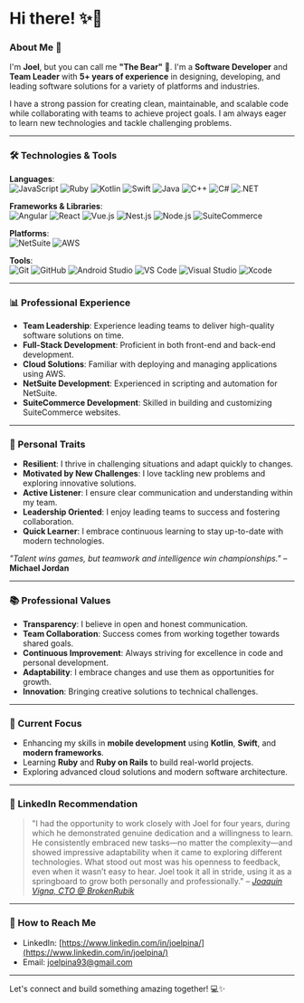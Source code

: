 # Hi there! ✨🐻

### About Me 🚀

I'm **Joel**, but you can call me **"The Bear"** 🐻. I'm a **Software Developer** and **Team Leader** with **5+ years of experience** in designing, developing, and leading software solutions for a variety of platforms and industries.

I have a strong passion for creating clean, maintainable, and scalable code while collaborating with teams to achieve project goals. I am always eager to learn new technologies and tackle challenging problems.

---

### 🛠 Technologies & Tools

**Languages**:  
![JavaScript](https://img.shields.io/badge/JavaScript-323330?style=flat&logo=javascript&logoColor=F7DF1E) ![Ruby](https://img.shields.io/badge/Ruby-CC342D?style=flat&logo=ruby&logoColor=white) ![Kotlin](https://img.shields.io/badge/Kotlin-0095D5?style=flat&logo=kotlin&logoColor=white) ![Swift](https://img.shields.io/badge/Swift-FA7343?style=flat&logo=swift&logoColor=white) ![Java](https://img.shields.io/badge/Java-ED8B00?style=flat&logo=openjdk&logoColor=white) ![C++](https://img.shields.io/badge/C++-00599C?style=flat&logo=cplusplus&logoColor=white) ![C#](https://img.shields.io/badge/C%23-239120?style=flat&logo=csharp&logoColor=white) ![.NET](https://img.shields.io/badge/.NET-5C2D91?style=flat&logo=dotnet&logoColor=white)

**Frameworks & Libraries**:  
![Angular](https://img.shields.io/badge/Angular-DD0031?style=flat&logo=angular&logoColor=white) ![React](https://img.shields.io/badge/React-20232A?style=flat&logo=react&logoColor=61DAFB) ![Vue.js](https://img.shields.io/badge/Vue.js-35495E?style=flat&logo=vue.js&logoColor=4FC08D) ![Nest.js](https://img.shields.io/badge/Nest.js-E0234E?style=flat&logo=nestjs&logoColor=white) ![Node.js](https://img.shields.io/badge/Node.js-339933?style=flat&logo=node.js&logoColor=white) ![SuiteCommerce](https://img.shields.io/badge/SuiteCommerce-2D4F6D?style=flat)

**Platforms**:  
![NetSuite](https://img.shields.io/badge/NetSuite-0089D6?style=flat&logo=oracle&logoColor=white) ![AWS](https://img.shields.io/badge/AWS-232F3E?style=flat&logo=amazon-aws&logoColor=white)

**Tools**:  
![Git](https://img.shields.io/badge/Git-F05032?style=flat&logo=git&logoColor=white) ![GitHub](https://img.shields.io/badge/GitHub-181717?style=flat&logo=github&logoColor=white) ![Android Studio](https://img.shields.io/badge/Android%20Studio-3DDC84?style=flat&logo=android-studio&logoColor=white) ![VS Code](https://img.shields.io/badge/VS%20Code-007ACC?style=flat&logo=visual-studio-code&logoColor=white) ![Visual Studio](https://img.shields.io/badge/Visual%20Studio-5C2D91?style=flat&logo=visual-studio&logoColor=white) ![Xcode](https://img.shields.io/badge/Xcode-147EFB?style=flat&logo=xcode&logoColor=white)

---

### 📊 Professional Experience
- **Team Leadership**: Experience leading teams to deliver high-quality software solutions on time.
- **Full-Stack Development**: Proficient in both front-end and back-end development.
- **Cloud Solutions**: Familiar with deploying and managing applications using AWS.
- **NetSuite Development**: Experienced in scripting and automation for NetSuite.
- **SuiteCommerce Development**: Skilled in building and customizing SuiteCommerce websites.

---

### 🌟 Personal Traits
- **Resilient**: I thrive in challenging situations and adapt quickly to changes.
- **Motivated by New Challenges**: I love tackling new problems and exploring innovative solutions.
- **Active Listener**: I ensure clear communication and understanding within my team.
- **Leadership Oriented**: I enjoy leading teams to success and fostering collaboration.
- **Quick Learner**: I embrace continuous learning to stay up-to-date with modern technologies.

*"Talent wins games, but teamwork and intelligence win championships."* – **Michael Jordan**

---

### 📚 Professional Values
- **Transparency**: I believe in open and honest communication.
- **Team Collaboration**: Success comes from working together towards shared goals.
- **Continuous Improvement**: Always striving for excellence in code and personal development.
- **Adaptability**: I embrace changes and use them as opportunities for growth.
- **Innovation**: Bringing creative solutions to technical challenges.

---

### 🌱 Current Focus
- Enhancing my skills in **mobile development** using **Kotlin**, **Swift**, and **modern frameworks**.
- Learning **Ruby** and **Ruby on Rails** to build real-world projects.
- Exploring advanced cloud solutions and modern software architecture.

---

### 🎉 LinkedIn Recommendation
> "I had the opportunity to work closely with Joel for four years, during which he demonstrated genuine dedication and a willingness to learn. He consistently embraced new tasks—no matter the complexity—and showed impressive adaptability when it came to exploring different technologies. What stood out most was his openness to feedback, even when it wasn’t easy to hear. Joel took it all in stride, using it as a springboard to grow both personally and professionally." 
> – *[Joaquin Vigna, CTO @ BrokenRubik](https://www.linkedin.com/in/joelpina/)*

---

### 📧 How to Reach Me
- LinkedIn: [https://www.linkedin.com/in/joelpina/](https://www.linkedin.com/in/joelpina/)
- Email: [joelpina93@gmail.com](mailto:joelpina93@gmail.com)

---

Let's connect and build something amazing together! 💻✨
